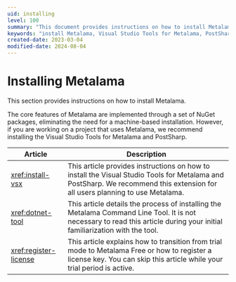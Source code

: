 ```yaml
---
uid: installing
level: 100
summary: "This document provides instructions on how to install Metalama, including the Visual Studio Tools for Metalama and PostSharp, the Metalama Command Line Tool, and the process of registering a license key."
keywords: "install Metalama, Visual Studio Tools for Metalama, PostSharp, NuGet packages, Metalama Command Line Tool"
created-date: 2023-03-04
modified-date: 2024-08-04
---
```


# Installing Metalama

This section provides instructions on how to install Metalama.

The core features of Metalama are implemented through a set of NuGet packages, eliminating the need for a machine-based installation. However, if you are working on a project that uses Metalama, we recommend installing the Visual Studio Tools for Metalama and PostSharp.


| Article  | Description  |
|---------|---------|
| <xref:install-vsx>    | This article provides instructions on how to install the Visual Studio Tools for Metalama and PostSharp. We recommend this extension for all users planning to use Metalama.        |
| <xref:dotnet-tool>    | This article details the process of installing the Metalama Command Line Tool. It is not necessary to read this article during your initial familiarization with the tool.        |
| <xref:register-license>     |  This article explains how to transition from trial mode to Metalama Free or how to register a license key. You can skip this article while your trial period is active.        |


